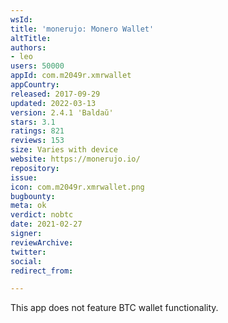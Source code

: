 ```yaml
---
wsId: 
title: 'monerujo: Monero Wallet'
altTitle: 
authors:
- leo
users: 50000
appId: com.m2049r.xmrwallet
appCountry: 
released: 2017-09-29
updated: 2022-03-13
version: 2.4.1 'Baldaŭ'
stars: 3.1
ratings: 821
reviews: 153
size: Varies with device
website: https://monerujo.io/
repository: 
issue: 
icon: com.m2049r.xmrwallet.png
bugbounty: 
meta: ok
verdict: nobtc
date: 2021-02-27
signer: 
reviewArchive: 
twitter: 
social: 
redirect_from: 

---
```


This app does not feature BTC wallet functionality.